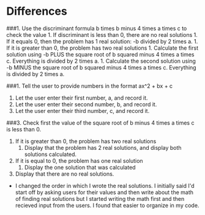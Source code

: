 # Differences 

###1. Use the discriminant formula b times b minus 4 times a times c to check the value
        1. If discriminant is less than 0, there are no real solutions 
        1. If it equals 0, then the problem has 1 real solution: -b divided by 2 times a.
        1. If it is greater than 0, the problem has two real solutions
            1. Calculate the first solution using -b PLUS the square root of b squared minus 4 times a times c. Everything is divided by 2 times a.
            1. Calculate the second solution using -b MINUS the square root of b squared minus 4 times a times c. Everything is divided by 2 times a.
        
###1. Tell the user to provide numbers in the format ax^2 + bx + c 
1. Let the user enter their first number, a, and record it.
2. Let the user enter their second number, b, and record it.
3. Let the user enter their third number, c, and record it.

###3. Check first the value of the square root of b minus 4 times a times c is less than 0.
1. If it is greater than 0, the problem has two real solutions
    1. Display that the problem has 2 real solutions, and display both solutions calculated.
2. If it is equal to 0, the problem has one real solution 
    1. Display the one solution that was calculated
3. Display that there are no real solutions.

* I changed the order in which I wrote the real solutions. I initially said I'd start off by asking users for their values and then write about the math of finding real solutions but I started writing the math first and then recieved input from the users. I found that easier to organize in my code.
